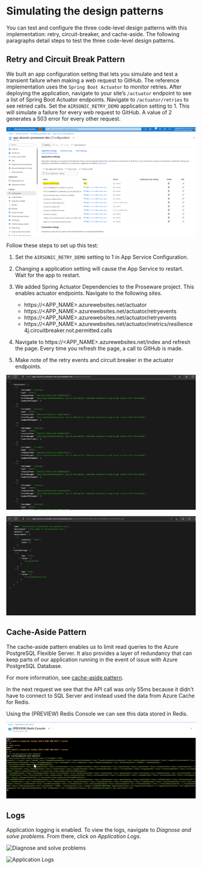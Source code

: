 # Simulating the design patterns

You can test and configure the three code-level design patterns with this implementation: retry, circuit-breaker, and cache-aside. The following paragraphs detail steps to test the three code-level design patterns.

## Retry and Circuit Break Pattern

We built an app configuration setting that lets you simulate and test a transient failure when making a web request to GitHub. The reference implementation uses the `Spring Boot Actuator` to monitor retries. After deploying the application, navigate to your site’s `/actuator` endpoint to see a list of Spring Boot Actuator endpoints. Navigate to `/actuator/retries` to see retried calls. Set the `AIRSONIC_RETRY_DEMO` application setting to 1. This will simulate a failure for every web request to GitHub. A value of 2 generates a 503 error for every other request.

![airsonic-retry-demo](docs/assets/airsonic-retry-demo.png)

Follow these steps to set up this test:

1. Set the `AIRSONIC_RETRY_DEMO` setting to 1 in App Service Configuration.

1. Changing a application setting will cause the App Service to restart. Wait for the app to restart.

1. We added Spring Actuator Dependencies to the Proseware project. This enables actuator endpoints. Navigate to the following sites.
    * https://<APP_NAME>.azurewebsites.net/actuator
    * https://<APP_NAME>.azurewebsites.net/actuator/retryevents
    * https://<APP_NAME>.azurewebsites.net/actuator/retryevents
    * https://<APP_NAME>.azurewebsites.net/actuator/metrics/resilience4j.circuitbreaker.not.permitted.calls

1. Navigate to https://<APP_NAME>.azurewebsites.net/index and refresh the page. Every time you refresh the page, a call to GitHub is made.

1. Make note of the retry events and circuit breaker in the actuator endpoints.

![airsonic-retry-demo](docs/assets/proseware-retries.png)

![airsonic-retry-demo](docs/assets/proseware-circuit-breaker.png)

## Cache-Aside Pattern

The cache-aside pattern enables us to limit read queries to  the Azure PostgreSQL Flexible Server. It also provides a layer of redundancy that can keep parts of our application running in the event of issue with Azure PostgreSQL Database.

For more information, see [cache-aside pattern](https://learn.microsoft.com/azure/architecture/patterns/cache-aside).

In the next request we see that the API call was only 55ms because it didn't have to connect to SQL Server and instead used the data from Azure Cache for Redis.

Using the (PREVIEW) Redis Console we can see this data stored in Redis.

![image of Azure Cache for Redis Console shows data for upcoming concerts](docs/assets/proseware-redis.png)

## Logs

Application logging is enabled. To view the logs, navigate to *Diagnose and solve problems*. From there, click on *Application Logs*.

![Diagnose and solve problems](assets/appservice-diagnose-and-solve-problems.png)

![Application Logs](assets/appservice-diagnose-and-solve-problems-application-logs.png)